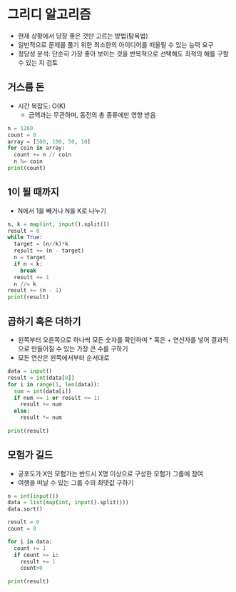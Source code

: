 # 그리디 알고리즘

- 현재 상황에서 당장 좋은 것만 고르는 방법(탐욕법)
- 일반적으로 문제를 풀기 위한 최소한의 아이디어를 떠올릴 수 있는 능력 요구
- 정당성 분석: 단순히 가장 좋아 보이는 것을 반복적으로 선택해도 최적의 해를 구할 수 있는 지 검토

## 거스름 돈

- 시간 복잡도: O(K)
  - 금액과는 무관하며, 동전의 총 종류에만 영향 받음

```python
n = 1260
count = 0
array = [500, 100, 50, 10]
for coin in array:
  count += n // coin
  n %= coin
print(count)
```

## 1이 될 때까지

- N에서 1을 빼거나 N을 K로 나누기

```python
n, k = map(int, input().split())
result = 0
while True:
  target = (n//k)*k
  result += (n - target)
  n = target
  if n < k:
    break
  result += 1
  n //= k
result += (n - 1)
print(result)
```

## 곱하기 혹은 더하기

- 왼쪽부터 오른쪽으로 하나씩 모든 숫자를 확인하며 * 혹은 + 연산자를 넣어 결과적으로 만들어질 수 있는 가장 큰 수를 구하기
- 모든 연산은 왼쪽에서부터 순서대로

```python
data = input()
result = int(data[0])
for i in range(1, len(data)):
  sum = int(data[i])
  if num <= 1 or result <= 1:
    result += num
  else:
    result *= num
      
print(result)
```

## 모험가 길드

- 공포도가 X인 모험가는 반드시 X명 이상으로 구성한 모험가 그룹에 참여
- 여행을 떠날 수 있는 그룹 수의 최댓값 구하기

```python
n = int(input())
data = list(map(int, input().split()))
data.sort()

result = 0
count = 0

for i in data:
  count += 1
  if count >= i:
    result += 1
    count+0
    
print(result)
```



